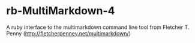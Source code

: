 rb-MultiMarkdown-4
==================

A ruby interface to the multimarkdown command line tool from Fletcher T. Penny (http://fletcherpenney.net/multimarkdown/)
